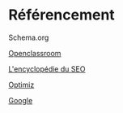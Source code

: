 # Référencement

Schema.org

[Openclassroom](https://openclassrooms.com/fr/courses/2465141-les-cles-pour-reussir-son-referencement-web)

[L'encyclopédie du SEO](https://www.seo.fr/definition/cocon-semantique)

[Optimiz](https://optimiz.me/guide-complet-du-referencement/)

[Google](https://support.google.com/webmasters/answer/7451184?hl=fr)